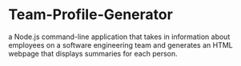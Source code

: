 # Team-Profile-Generator
 a Node.js command-line application that takes in information about employees on a software engineering team and generates an HTML webpage that displays summaries for each person.
